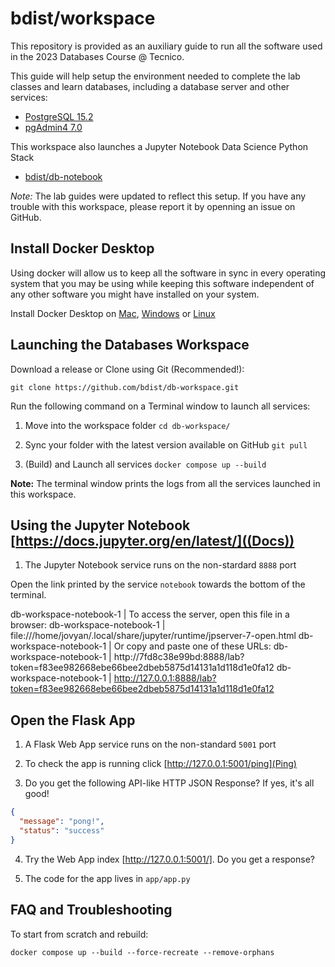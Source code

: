 # bdist/workspace

This repository is provided as an auxiliary guide to run all the software used in the 2023 Databases Course @ Tecnico.

This guide will help setup the environment needed to complete the lab classes and learn databases, including a database server and other services:

- [PostgreSQL 15.2](https://www.postgresql.org/docs/release/15.2/)
- [pgAdmin4 7.0](https://www.pgadmin.org/docs/pgadmin4/7.0/release_notes_7_0.html)


This workspace also launches a Jupyter Notebook Data Science Python Stack
- [bdist/db-notebook](https://github.com/bdist/db-notebook)

_Note:_ The lab guides were updated to reflect this setup. If you have any trouble with this workspace, please report it by openning an issue on GitHub.

## Install Docker Desktop

Using docker will allow us to keep all the software in sync in every operating system that you may be using while keeping this software independent of any other software you might have installed on your system.

Install Docker Desktop on
[Mac](https://docs.docker.com/desktop/install/mac-install/),
[Windows](https://docs.docker.com/desktop/install/windows-install/) or
[Linux](https://docs.docker.com/desktop/install/linux-install/)


## Launching the Databases Workspace

Download a release or Clone using Git (Recommended!):

`git clone https://github.com/bdist/db-workspace.git`

Run the following command on a Terminal window to launch all services:

1. Move into the workspace folder `cd db-workspace/`

2. Sync your folder with the latest version available on GitHub `git pull`

2. (Build) and Launch all services `docker compose up --build`

**Note:** The terminal window prints the logs from all the services launched in this workspace.


## Using the Jupyter Notebook [https://docs.jupyter.org/en/latest/]((Docs))

1. The Jupyter Notebook service runs on the non-stardard `8888` port

Open the link printed by the service `notebook` towards the bottom of the terminal.

db-workspace-notebook-1  |     To access the server, open this file in a browser:
db-workspace-notebook-1  |         file:///home/jovyan/.local/share/jupyter/runtime/jpserver-7-open.html
db-workspace-notebook-1  |     Or copy and paste one of these URLs:
db-workspace-notebook-1  |         http://7fd8c38e99bd:8888/lab?token=f83ee982668ebe66bee2dbeb5875d14131a1d118d1e0fa12
db-workspace-notebook-1  |         http://127.0.0.1:8888/lab?token=f83ee982668ebe66bee2dbeb5875d14131a1d118d1e0fa12


## Open the Flask App

1. A Flask Web App service runs on the non-standard `5001` port

2. To check the app is running click [http://127.0.0.1:5001/ping](Ping)

3. Do you get the following API-like HTTP JSON Response? If yes, it's all good!

```json
{
  "message": "pong!",
  "status": "success"
}
```

4. Try the Web App index [http://127.0.0.1:5001/]. Do you get a response?

5. The code for the app lives in `app/app.py`


## FAQ and Troubleshooting

To start from scratch and rebuild:

`docker compose up --build --force-recreate --remove-orphans`
